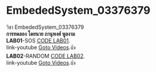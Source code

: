 # EmbededSystem_03376379<br>
วิชา EmbededSystem_03376379<br>
**การทดลอง โดยนาย ภานุพงศ์ พูลงาม**<br>
**LAB01**-SOS [CODE LAB01](https://github.com/Panupong1234/EmbededSystem_03376379/tree/master/LAB01/LAB01-SOS). <br>
link-youtube [Goto Videos]( https://www.youtube.com/watch?v=MXU-09wCgFA).:+1: <br>
**LAB02**-RANDOM [CODE LAB02](https://github.com/Panupong1234/EmbededSystem_03376379/tree/master/LAB02/LAB02-Random). <br>
link-youtube [Goto Videos]( https://www.youtube.com).:+1: <br>

